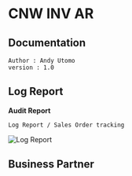 # CNW INV AR
## Documentation
    Author : Andy Utomo
    version : 1.0  

## Log Report
**Audit Report**  

    Log Report / Sales Order tracking
    
![Log Report](https://www.dropbox.com/s/g437mgsrm97r0jm/Web%20capture_25-4-2021_234638_203.130.242.70.jpeg?dl=1)

## Business Partner 
## 

